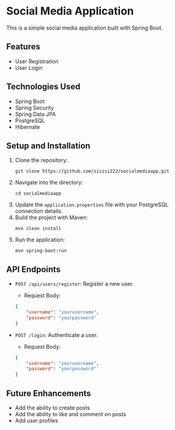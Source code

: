 # Social Media Application

This is a simple social media application built with Spring Boot.

## Features

- User Registration
- User Login

## Technologies Used

- Spring Boot
- Spring Security
- Spring Data JPA
- PostgreSQL
- Hibernate

## Setup and Installation

1. Clone the repository: 
    ```
    git clone https://github.com/sisisi222/socialmediaapp.git
    ```
2. Navigate into the directory: 
    ```
    cd socialmediaapp
    ```
3. Update the `application.properties` file with your PostgreSQL connection details.
4. Build the project with Maven: 
    ```
    mvn clean install
    ```
5. Run the application: 
    ```
    mvn spring-boot:run
    ```

## API Endpoints

- `POST /api/users/register`: Register a new user.
    - Request Body: 
    ```json
    {
        "username": "yourusername",
        "password": "yourpassword"
    }
    ```

- `POST /login`: Authenticate a user.
    - Request Body: 
    ```json
    {
        "username": "yourusername",
        "password": "yourpassword"
    }
    ```

## Future Enhancements

- Add the ability to create posts
- Add the ability to like and comment on posts
- Add user profiles

